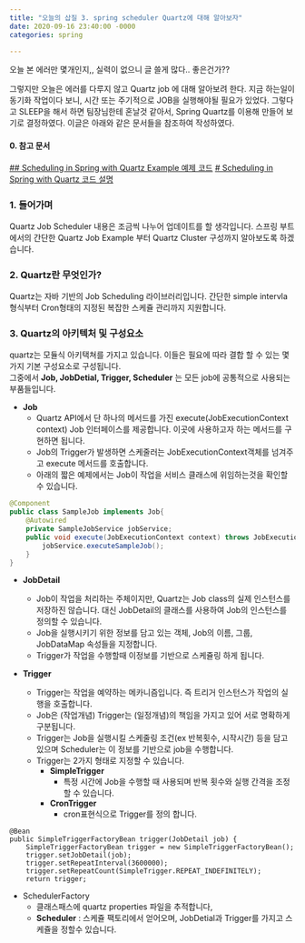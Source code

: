```yaml
---
title: "오늘의 삽질 3. spring scheduler Quartz에 대해 알아보자"
date: 2020-09-16 23:40:00 -0000 
categories: spring

---
```

오늘 본 에러만 몇개인지,, 
실력이 없으니 글 쓸게 많다.. 좋은건가?? 


그렇지만 오늘은 에러를 다루지 않고 Quartz job 에 대해 알아보려 한다.
지금 하는일이 동기화 작업이다 보니, 시간 또는 주기적으로 JOB을 실행해야될 필요가 있었다. 
그렇다고 SLEEP을 해서 하면 팀장님한테 혼날것 같아서, Spring Quartz를 이용해 만들어 보기로 결정하였다. 
이글은 아래와 같은 문서들을 참조하여 작성하였다.

####  0. 참고 문서 
[## Scheduling in Spring with Quartz Example 예제 코드](https://github.com/eugenp/tutorials/tree/master/spring-quartz)
[# Scheduling in Spring with Quartz 코드 설명](https://www.baeldung.com/spring-quartz-schedule)

### 1.  들어가며
Quartz Job Scheduler 내용은 조금씩 나누어 업데이트를 할 생각입니다. 스프링 부트에서의 간단한 Quartz Job Example 부터 Quartz Cluster 구성까지 알아보도록 하겠습니다. 


### 2. Quartz란 무엇인가?
 Quartz는 자바 기반의 Job Scheduling 라이브러리입니다. 간단한 simple intervla 형식부터 Cron형태의 지정된 복잡한 스케쥴 관리까지 지원합니다.

### 3. Quartz의 아키텍처 및 구성요소
quartz는 모듈식 아키택쳐를 가지고 있습니다. 
이들은 필요에 따라 결합 할 수 있는 몇가지 기본 구성요소로 구성됩니다.  
그중에서 __Job, JobDetial, Trigger, Scheduler__ 는 모든 job에 공통적으로 사용되는 부품들입니다.



- __Job__ 
	- Quartz API에서 단 하나의 메서드를 가진 execute(JobExecutionContext context) Job 인터페이스를 제공합니다. 이곳에 사용하고자 하는 메서드를 구현하면 됩니다.
	- Job의 Trigger가 발생하면 스케줄러는 JobExecutionContext객체를 넘겨주고 execute 메서드를 호출합니다. 
	- 아래의 짧은 예제에서는 Job이 작업을 서비스 클래스에 위임하는것을 확인할 수 있습니다.


```java
@Component
public class SampleJob implements Job{
	@Autowired
	private SampleJobService jobService;
	public void execute(JobExecutionContext context) throws JobExecutionException {
        jobService.executeSampleJob();
    }
}
```

- __JobDetail__
	- Job이 작업을 처리하는 주체이지만, Quartz는 Job class의 실제 인스턴스를 저장하진 않습니다. 대신 JobDetail의 클래스를 사용하여 Job의 인스턴스를 정의할 수 있습니다. 
	- Job을 실행시키기 위한 정보를 담고 있는 객체, Job의 이름, 그룹, JobDataMap 속성들을 지정합니다.
	- Trigger가 작업을 수행할때 이정보를 기반으로 스케쥴링 하게 됩니다.
	
- __Trigger__
	- Trigger는 작업을 예약하는 메카니즘입니다. 즉 트리거 인스턴스가 작업의 실행을 호출합니다.
	- Job은 (작업개념) Trigger는 (일정개념)의 책임을 가지고 있어 서로 명확하게 구분됩니다.
	- Trigger는 Job을 실행시킬 스케줄링 조건(ex 반복횟수, 시작시간) 등을 담고 있으며 Scheduler는 이 정보를 기반으로 job을 수행합니다.
	- Trigger는 2가지 형태로 지정할 수 있습니다.
		- __SimpleTrigger__
			- 특정 시간에 Job을 수행할 때 사용되며 반복 횟수와 실행 간격을 조정할 수 있습니다.
		- __CronTrigger__
			- cron표현식으로 Trigger를 정의 합니다.
```
@Bean
public SimpleTriggerFactoryBean trigger(JobDetail job) {
    SimpleTriggerFactoryBean trigger = new SimpleTriggerFactoryBean();
    trigger.setJobDetail(job);
    trigger.setRepeatInterval(3600000);
    trigger.setRepeatCount(SimpleTrigger.REPEAT_INDEFINITELY);
    return trigger;
```

- SchedulerFactory
	- 클래스패스에 quartz properties 파일을 추적합니다,
	- __Scheduler__ :  스케쥴 팩토리에서 얻어오며, JobDetial과 Trigger를 가지고 스케쥴을 정할수 있습니다.

